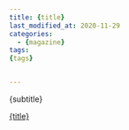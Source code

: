 ```yaml
---
title: {title}
last_modified_at: 2020-11-29
categories:
  - {magazine}
tags:
{tags}


---
```


{subtitle}

[{title}]({link})
